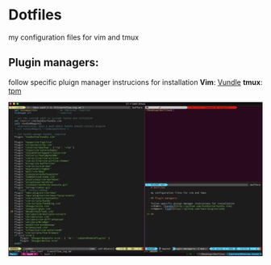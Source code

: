 # Dotfiles

my configuration files for vim and tmux

## Plugin managers:

follow specific pluign manager instrucions for installation
**Vim**: [Vundle](http://github.com/VundleVim/Vundle.Vim)
**tmux**: [tpm](https://github.com/tmux-plugins/tpm)

![my setup](screenshot.png)
